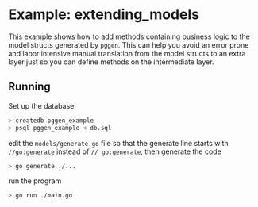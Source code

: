 # Example: extending_models

This example shows how to add methods containing business logic to the model
structs generated by `pggen`. This can help you avoid an error prone and labor
intensive manual translation from the model structs to an extra layer just so
you can define methods on the intermediate layer.

## Running

Set up the database

```bash
> createdb pggen_example
> psql pggen_example < db.sql
```

edit the `models/generate.go` file so that the generate line starts with `//go:generate` instead of
`// go:generate`, then generate the code

```bash
> go generate ./...
```

run the program

```bash
> go run ./main.go
```
